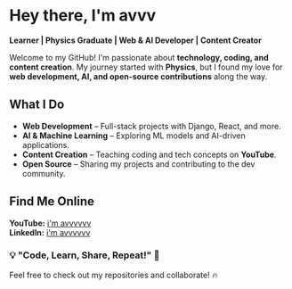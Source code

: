 # Hey there, I'm avvv  

 **Learner | Physics Graduate | Web & AI Developer | Content Creator**  

Welcome to my GitHub! I'm passionate about **technology, coding, and content creation**. My journey started with **Physics**, but I found my love for **web development, AI, and open-source contributions** along the way.  

## **What I Do**  
- **Web Development** – Full-stack projects with Django, React, and more.  
- **AI & Machine Learning** – Exploring ML models and AI-driven applications.  
- **Content Creation** – Teaching coding and tech concepts on **YouTube**.  
- **Open Source** – Sharing my projects and contributing to the dev community.  

## **Find Me Online**  
  **YouTube:** [i'm avvvvvv](https://www.youtube.com/channel/UCH_3dW9zdd-8Aio3ePKj3KA)  
  **LinkedIn:** [i'm avvvvvv](https://www.linkedin.com/in/abhinandan-mandal-9252a0211/)  

### 💡 "Code, Learn, Share, Repeat!" 🚀  
Feel free to check out my repositories and collaborate! 🔥  


<!---
abhinandan2540/abhinandan2540 is a ✨ special ✨ repository because its `README.md` (this file) appears on your GitHub profile.
You can click the Preview link to take a look at your changes.
--->
